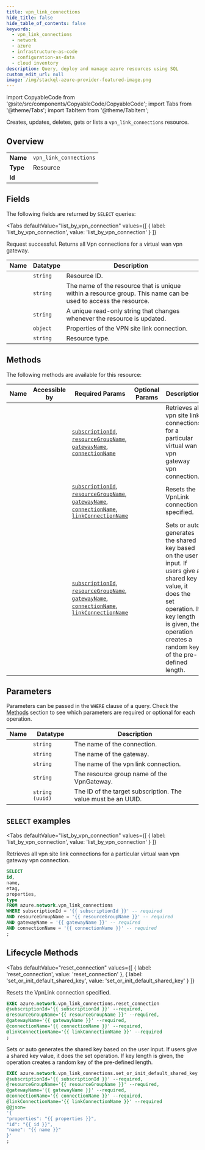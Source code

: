 ```yaml
--- 
title: vpn_link_connections
hide_title: false
hide_table_of_contents: false
keywords:
  - vpn_link_connections
  - network
  - azure
  - infrastructure-as-code
  - configuration-as-data
  - cloud inventory
description: Query, deploy and manage azure resources using SQL
custom_edit_url: null
image: /img/stackql-azure-provider-featured-image.png
---
```


import CopyableCode from '@site/src/components/CopyableCode/CopyableCode';
import Tabs from '@theme/Tabs';
import TabItem from '@theme/TabItem';

Creates, updates, deletes, gets or lists a <code>vpn_link_connections</code> resource.

## Overview
<table><tbody>
<tr><td><b>Name</b></td><td><code>vpn_link_connections</code></td></tr>
<tr><td><b>Type</b></td><td>Resource</td></tr>
<tr><td><b>Id</b></td><td><CopyableCode code="azure.network.vpn_link_connections" /></td></tr>
</tbody></table>

## Fields

The following fields are returned by `SELECT` queries:

<Tabs
    defaultValue="list_by_vpn_connection"
    values={[
        { label: 'list_by_vpn_connection', value: 'list_by_vpn_connection' }
    ]}
>
<TabItem value="list_by_vpn_connection">

Request successful. Returns all Vpn connections for a virtual wan vpn gateway.

<table>
<thead>
    <tr>
    <th>Name</th>
    <th>Datatype</th>
    <th>Description</th>
    </tr>
</thead>
<tbody>
<tr>
    <td><CopyableCode code="id" /></td>
    <td><code>string</code></td>
    <td>Resource ID.</td>
</tr>
<tr>
    <td><CopyableCode code="name" /></td>
    <td><code>string</code></td>
    <td>The name of the resource that is unique within a resource group. This name can be used to access the resource.</td>
</tr>
<tr>
    <td><CopyableCode code="etag" /></td>
    <td><code>string</code></td>
    <td>A unique read-only string that changes whenever the resource is updated.</td>
</tr>
<tr>
    <td><CopyableCode code="properties" /></td>
    <td><code>object</code></td>
    <td>Properties of the VPN site link connection.</td>
</tr>
<tr>
    <td><CopyableCode code="type" /></td>
    <td><code>string</code></td>
    <td>Resource type.</td>
</tr>
</tbody>
</table>
</TabItem>
</Tabs>

## Methods

The following methods are available for this resource:

<table>
<thead>
    <tr>
    <th>Name</th>
    <th>Accessible by</th>
    <th>Required Params</th>
    <th>Optional Params</th>
    <th>Description</th>
    </tr>
</thead>
<tbody>
<tr>
    <td><a href="#list_by_vpn_connection"><CopyableCode code="list_by_vpn_connection" /></a></td>
    <td><CopyableCode code="select" /></td>
    <td><a href="#parameter-subscriptionId"><code>subscriptionId</code></a>, <a href="#parameter-resourceGroupName"><code>resourceGroupName</code></a>, <a href="#parameter-gatewayName"><code>gatewayName</code></a>, <a href="#parameter-connectionName"><code>connectionName</code></a></td>
    <td></td>
    <td>Retrieves all vpn site link connections for a particular virtual wan vpn gateway vpn connection.</td>
</tr>
<tr>
    <td><a href="#reset_connection"><CopyableCode code="reset_connection" /></a></td>
    <td><CopyableCode code="exec" /></td>
    <td><a href="#parameter-subscriptionId"><code>subscriptionId</code></a>, <a href="#parameter-resourceGroupName"><code>resourceGroupName</code></a>, <a href="#parameter-gatewayName"><code>gatewayName</code></a>, <a href="#parameter-connectionName"><code>connectionName</code></a>, <a href="#parameter-linkConnectionName"><code>linkConnectionName</code></a></td>
    <td></td>
    <td>Resets the VpnLink connection specified.</td>
</tr>
<tr>
    <td><a href="#set_or_init_default_shared_key"><CopyableCode code="set_or_init_default_shared_key" /></a></td>
    <td><CopyableCode code="exec" /></td>
    <td><a href="#parameter-subscriptionId"><code>subscriptionId</code></a>, <a href="#parameter-resourceGroupName"><code>resourceGroupName</code></a>, <a href="#parameter-gatewayName"><code>gatewayName</code></a>, <a href="#parameter-connectionName"><code>connectionName</code></a>, <a href="#parameter-linkConnectionName"><code>linkConnectionName</code></a></td>
    <td></td>
    <td>Sets or auto generates the shared key based on the user input. If users give a shared key value, it does the set operation. If key length is given, the operation creates a random key of the pre-defined length.</td>
</tr>
</tbody>
</table>

## Parameters

Parameters can be passed in the `WHERE` clause of a query. Check the [Methods](#methods) section to see which parameters are required or optional for each operation.

<table>
<thead>
    <tr>
    <th>Name</th>
    <th>Datatype</th>
    <th>Description</th>
    </tr>
</thead>
<tbody>
<tr id="parameter-connectionName">
    <td><CopyableCode code="connectionName" /></td>
    <td><code>string</code></td>
    <td>The name of the connection.</td>
</tr>
<tr id="parameter-gatewayName">
    <td><CopyableCode code="gatewayName" /></td>
    <td><code>string</code></td>
    <td>The name of the gateway.</td>
</tr>
<tr id="parameter-linkConnectionName">
    <td><CopyableCode code="linkConnectionName" /></td>
    <td><code>string</code></td>
    <td>The name of the vpn link connection.</td>
</tr>
<tr id="parameter-resourceGroupName">
    <td><CopyableCode code="resourceGroupName" /></td>
    <td><code>string</code></td>
    <td>The resource group name of the VpnGateway.</td>
</tr>
<tr id="parameter-subscriptionId">
    <td><CopyableCode code="subscriptionId" /></td>
    <td><code>string (uuid)</code></td>
    <td>The ID of the target subscription. The value must be an UUID.</td>
</tr>
</tbody>
</table>

## `SELECT` examples

<Tabs
    defaultValue="list_by_vpn_connection"
    values={[
        { label: 'list_by_vpn_connection', value: 'list_by_vpn_connection' }
    ]}
>
<TabItem value="list_by_vpn_connection">

Retrieves all vpn site link connections for a particular virtual wan vpn gateway vpn connection.

```sql
SELECT
id,
name,
etag,
properties,
type
FROM azure.network.vpn_link_connections
WHERE subscriptionId = '{{ subscriptionId }}' -- required
AND resourceGroupName = '{{ resourceGroupName }}' -- required
AND gatewayName = '{{ gatewayName }}' -- required
AND connectionName = '{{ connectionName }}' -- required
;
```
</TabItem>
</Tabs>


## Lifecycle Methods

<Tabs
    defaultValue="reset_connection"
    values={[
        { label: 'reset_connection', value: 'reset_connection' },
        { label: 'set_or_init_default_shared_key', value: 'set_or_init_default_shared_key' }
    ]}
>
<TabItem value="reset_connection">

Resets the VpnLink connection specified.

```sql
EXEC azure.network.vpn_link_connections.reset_connection 
@subscriptionId='{{ subscriptionId }}' --required, 
@resourceGroupName='{{ resourceGroupName }}' --required, 
@gatewayName='{{ gatewayName }}' --required, 
@connectionName='{{ connectionName }}' --required, 
@linkConnectionName='{{ linkConnectionName }}' --required
;
```
</TabItem>
<TabItem value="set_or_init_default_shared_key">

Sets or auto generates the shared key based on the user input. If users give a shared key value, it does the set operation. If key length is given, the operation creates a random key of the pre-defined length.

```sql
EXEC azure.network.vpn_link_connections.set_or_init_default_shared_key 
@subscriptionId='{{ subscriptionId }}' --required, 
@resourceGroupName='{{ resourceGroupName }}' --required, 
@gatewayName='{{ gatewayName }}' --required, 
@connectionName='{{ connectionName }}' --required, 
@linkConnectionName='{{ linkConnectionName }}' --required 
@@json=
'{
"properties": "{{ properties }}", 
"id": "{{ id }}", 
"name": "{{ name }}"
}'
;
```
</TabItem>
</Tabs>
